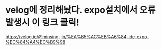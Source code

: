 # velog에 정리해놨다. expo설치에서 오류 발생시 이 링크 클릭!
https://velog.io/@minsing-jin/%EA%B5%AC%EB%A6%84-ide-expo-%EC%84%A4%EC%B9%98
